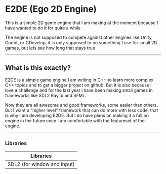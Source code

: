 # E2DE (Ego 2D Engine)

This is a simple 2D game engine that I am making at the moment because I have wanted to do it for quite a while

The engine is not supposed to compete against other engines like Unity, Godot, or GDevelop, it is only supposed to be something I use for small 2D games, but lets see how long that stays true

---

## What is this exactly?

E2DE is a simple game engine I am writing in C++ to learn more complex C++ topics and to get a bigger project on github. But it is also because I love a challenge and for the last year i have been making small games in frameworks like SDL2 Raylib and SFML.

Now they are all awesome and good frameworks, some easier than others. But I want a "higher level" framework that can do more with less code, that is why I am developing E2DE. But I do have plans on making it a full on engine in the future once I am comfortable with the featureset of the engine.

---

### Libraries
| Libraries |
| - |
| SDL2 (for window and input) |

